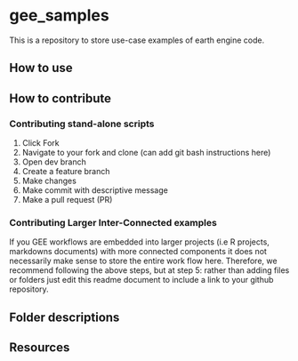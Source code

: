 # gee_samples

This is a repository to store use-case examples of earth engine code.

## How to use 

## How to contribute

### Contributing stand-alone scripts

1. Click Fork
2. Navigate to your fork and clone (can add git bash instructions here)
3. Open dev branch
4. Create a feature branch
5. Make changes
6. Make commit with descriptive message
7. Make a pull request (PR)

### Contributing Larger Inter-Connected examples
If you GEE workflows are embedded into larger projects (i.e R projects, markdowns documents) with more connected components it does not necessarily make sense to store the entire work flow here. Therefore, we recommend following the above steps, but at step 5: rather than adding files or folders just edit this readme document to include a link to your github repository.

## Folder descriptions

## Resources
